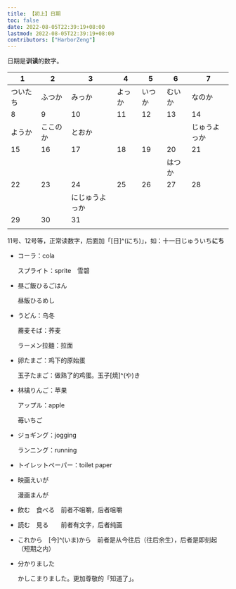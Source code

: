 ```yaml
---
title: 【初上】日期
toc: false
date: 2022-08-05T22:39:19+08:00
lastmod: 2022-08-05T22:39:19+08:00
contributors: ["HarborZeng"]
---
```


日期是**训读**的数字。

| 1        | 2        | 3              | 4      | 5      | 6      | 7            |
| -------- | -------- | -------------- | ------ | ------ | ------ | ------------ |
| ついたち | ふつか   | みっか         | よっか | いつか | むいか | なのか       |
| 8        | 9        | 10             | 11     | 12     | 13     | 14           |
| ようか   | ここのか | とおか         |        |        |        | じゅうよっか |
| 15       | 16       | 17             | 18     | 19     | 20     | 21           |
|          |          |                |        |        | はつか |              |
| 22       | 23       | 24             | 25     | 26     | 27     | 28           |
|          |          | にじゅうよっか |        |        |        |              |
| 29       | 30       | 31             |        |        |        |              |
|          |          |                |        |        |        |              |

11号、12号等，正常读数字，后面加「[日]^(にち)」，如：十一日じゅういち**にち**

- コーラ：cola

  スプライト：sprite　雪碧

- 昼ご飯ひるごはん

  昼飯ひるめし

- うどん：乌冬

  蕎麦そば：荞麦

  ラーメン拉麺：拉面

- 卵たまご：鸡下的原始蛋

  玉子たまご：做熟了的鸡蛋。玉子[焼]^(や)き

- 林檎りんご：苹果

  アップル：apple

  苺いちご

- ジョギング：jogging

  ランニング：running

- トイレットペーパー：toilet paper

- 映画えいが

  漫画まんが

- 飲む　食べる　前者不咀嚼，后者咀嚼

- 読む　見る　　前者有文字，后者纯画

- これから　[今]^(いま)から　前者是从今往后（往后余生），后者是即刻起（短期之内）

- 分かりました

  かしこまりました。更加尊敬的「知道了」。


